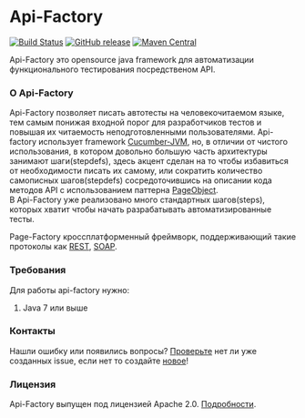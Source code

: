 # Api-Factory
[![Build Status](https://travis-ci.org/sbtqa/api-factory.svg?branch=master)](https://travis-ci.org/sbtqa/api-factory) [![GitHub release](https://img.shields.io/github/release/sbtqa/api-factory.svg?style=flat-square)](https://github.com/sbtqa/api-factory/releases) [![Maven Central](https://img.shields.io/maven-central/v/ru.sbtqa.tag/api-factory.svg)](https://mvnrepository.com/artifact/ru.sbtqa.tag/api-factory)

Api-Factory это opensource java framework для автоматизации функционального тестирования посредственом API.  

### О Api-Factory

Api-Factory позволяет писать автотесты на человекочитаемом языке, тем самым понижая входной порог для разработчиков тестов и повышая их читаемость неподготовленными пользователями. Api-factory использует framework [Cucumber-JVM](https://github.com/cucumber/cucumber-jvm), но, в отличии от чистого использования, в котором довольно большую часть архитектуры занимают шаги(stepdefs), здесь акцент сделан на то чтобы избавиться от необходимости писать их самому, или сократить количество самописных шагов(stepdefs) сосредоточившись на описании кода методов API с использованием паттерна [PageObject](https://martinfowler.com/bliki/PageObject.html).   
В Api-Factory уже реализовано много стандартных шагов(steps), которых хватит чтобы начать разрабатывать автоматизированные тесты.  
  
Page-Factory кроссплатформенный фреймворк, поддерживающий такие протоколы как [REST](https://ru.wikipedia.org/wiki/REST), [SOAP](https://ru.wikipedia.org/wiki/SOAP).

### Требования
Для работы api-factory нужно:
1. Java 7 или выше

### Контакты
Нашли ошибку или появились вопросы? [Проверьте](https://github.com/sbtqa/api-factory/issues) нет ли уже созданных issue, если нет то создайте [новое](https://github.com/sbtqa/api-factory/issues/new)!

### Лицензия 
Api-Factory выпущен под лицензией Apache 2.0. [Подробности](https://github.com/sbtqa/api-factory/blob/master/LICENSE).